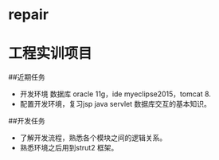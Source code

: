 # repair


工程实训项目
=========

##近期任务
+ 开发环境 数据库 oracle 11g，ide myeclipse2015，tomcat 8.
+ 配置开发环境，复习jsp java servlet 数据库交互的基本知识。

##开发任务

+ 了解开发流程，熟悉各个模块之间的逻辑关系。
+ 熟悉环境之后用到strut2 框架。
